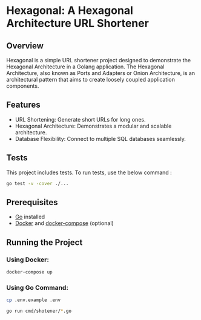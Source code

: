 # Hexagonal: A Hexagonal Architecture URL Shortener

## Overview

Hexagonal is a simple URL shortener project designed to demonstrate the Hexagonal Architecture in a Golang application. The Hexagonal Architecture, also known as Ports and Adapters or Onion Architecture, is an architectural pattern that aims to create loosely coupled application components.

## Features

- URL Shortening: Generate short URLs for long ones.
- Hexagonal Architecture: Demonstrates a modular and scalable architecture.
- Database Flexibility: Connect to multiple SQL databases seamlessly.

## Tests

This project includes tests. To run tests, use the below command : 

```bash
go test -v -cover ./...
```

## Prerequisites

- [Go](https://golang.org/) installed
- [Docker](https://www.docker.com/) and [docker-compose](https://docs.docker.com/compose/install/) (optional)

## Running the Project

### Using Docker:

```bash
docker-compose up
```

### Using Go Command:

```bash
cp .env.example .env

go run cmd/shotener/*.go
```

